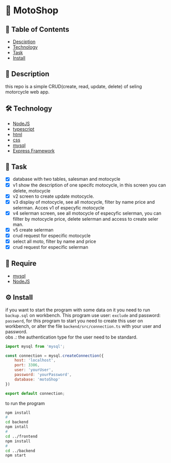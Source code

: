 # :motor_scooter: MotoShop

## :pushpin: Table of Contents
 * [Desciption](#book-Description)
 * [Technology](#hammer_and_wrench-Technology)
 * [Task](#scroll-Task)
 * [Install](#gear-Install)
## :book: Description 
this repo is a simple CRUD(create, read, update, delete) of seling motorcycle web app.
## :hammer_and_wrench: Technology
 * [NodeJS](https://nodejs.org/en/)
 * [typescript](https://www.typescriptlang.org/)
 * [html](https://www.w3schools.com/html/)
 * [css](https://www.w3schools.com/css/)
 * [mysql](https://www.mysql.com/)
 * [Express Framework](http://expressjs.com/en/)
## :scroll: Task
- [X] database with two tables, salesman and motocycle  
- [X] v1 show the description of one specifc motocycle, in this screen you can delete, motocycle
- [X] v2 screen to create  update motocycle. 
- [X] v3 display of motocycle, see all motocycle, filter by name price and selerman. Acces v1 of especyfic motocycle
- [X] v4 selerman screen, see all motocycle of especyfic selerman, you can fillter by motocycle price, delete selerman and access to create seler man.
- [X] v5 create selerman
- [X] crud request for especific motocycle
- [X] select all moto, filter by name and price
- [X] crud request for especific selerman
## :bookmark_tabs: Require
* [mysql](https://www.mysql.com/)
* [NodeJS](https://nodejs.org/en/)
## :gear: Install

if you want to start the program with some data on it you need to run `backup.sql` on workbench. This program use user: `exclude` and password: `password`, for this program to start you need to create this user on workbench, or alter the file `backend/src/connection.ts` with your user and password.</br>
obs .: the authentication type for the user need to be standard.</br>

```JavaScript
import mysql from 'mysql';

const connection = mysql.createConnection({
    host: 'localhost',
    port: 3306,
    user: 'yourUser',
    password: 'yourPassword',
    database: 'motoShop'
})

export default connection;
```
to run the program
```bash
npm install
# 
cd backend
npm intall
#
cd ../frontend
npm install
#
cd ../backend
npm start
```
